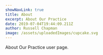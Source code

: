 ```yaml
---
showNavLink: true
title: About
excerpt: About Our Practice
date: 2019-07-04T19:44:09.211Z
author: Russell Chapman
image: /assets/uploadedImages/cupcake.svg
---
```

About Our Practice user page.
